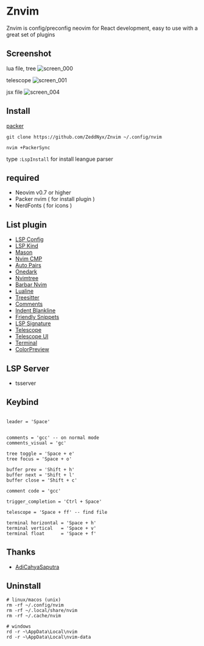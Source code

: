 # Znvim
Znvim is config/preconfig neovim for React development, easy to use with a great set of plugins 

## Screenshot
lua file, tree
![screen_000](https://user-images.githubusercontent.com/96564938/206824413-07de9ac1-ec30-4202-9ea3-d972885c00a2.png)

telescope
![screen_001](https://user-images.githubusercontent.com/96564938/206824475-ad07d283-d161-4af2-987f-c71b591fa655.png)

jsx file 
![screen_004](https://user-images.githubusercontent.com/96564938/206824512-852f0fb4-9f08-403f-995c-4eee78654549.png)




## **Install**
[packer](https://github.com/wbthomason/packer.nvim)
```
git clone https://github.com/ZeddNyx/Znvim ~/.config/nvim

nvim +PackerSync
```
type `:LspInstall` for install leangue parser


## required
- Neovim v0.7 or higher
- Packer nvim ( for install plugin )
- NerdFonts ( for icons ) 

## **List** plugin

- [LSP Config](https://github.com/neovim/nvim-lspconfig)
- [LSP Kind](https://github.com/onsails/lspkind.nvim)
- [Mason](https://github.com/williamboman/mason.nvim)
- [Nvim CMP](https://github.com/hrsh7th/nvim-cmp)
- [Auto Pairs](https://github.com/windwp/nvim-autopairs)
- [Onedark](https://github.com/navarasu/onedark.nvim)
- [Nvimtree](https://github.com/kyazdani42/nvim-tree.lua)
- [Barbar Nvim](https://github.com/romgrk/barbar.nvim)
- [Lualine](https://github.com/nvim-lualine/lualine.nvim)
- [Treesitter](https://github.com/nvim-treesitter/nvim-treesitter)
- [Comments](https://github.com/numToStr/Comment.nvim)
- [Indent Blankline](https://github.com/lukas-reineke/indent-blankline.nvim)
- [Friendly Snippets](https://github.com/rafamadriz/friendly-snippets)
- [LSP Signature](https://github.com/ray-x/lsp_signature.nvim)
- [Telescope](https://github.com/nvim-telescope/telescope.nvim)
- [Telescope UI](https://github.com/nvim-telescope/telescope-ui-select.nvim)
- [Terminal](https://github.com/akinsho/toggleterm.nvim)
- [ColorPreview](https://github.com/NvChad/nvim-colorizer)


## **LSP** Server 

- tsserver

## Keybind 
```

leader = 'Space'


comments = 'gcc' -- on normal mode 
comments_visual = 'gc'

tree toggle = 'Space + e'
tree focus = 'Space + o'

buffer prev = 'Shift + h'
buffer next = 'Shift + l'
buffer close = 'Shift + c'

comment code = 'gcc'

trigger_completion = 'Ctrl + Space'

telescope = 'Space + ff' -- find file 

terminal horizontal = 'Space + h'
terminal vertical   = 'Space + v'
terminal float      = 'Space + f'
```


## Thanks
- [AdiCahyaSaputra](https://github.com/AdiCahyaSaputra) 

## Uninstall
```
# linux/macos (unix)
rm -rf ~/.config/nvim
rm -rf ~/.local/share/nvim
rm -rf ~/.cache/nvim

# windows
rd -r ~\AppData\Local\nvim
rd -r ~\AppData\Local\nvim-data
```
